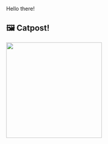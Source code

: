 Hello there!



## 🖼️ Catpost!

<sub>
    <img src="https://cdn2.thecatapi.com/images/b4l.jpg" height="256">
</sub>

